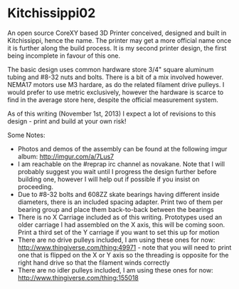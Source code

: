 Kitchissippi02
==============

An open source CoreXY based 3D Printer conceived, designed and built in Kitchissippi, hence the name. The printer may get a more official name once it is further along the build process.
It is my second printer design, the first being incomplete in favour of this one.

The basic design uses common hardware store 3/4" square aluminum tubing and #8-32 nuts and bolts. There is a bit of a mix involved however. NEMA17 motors use M3 hardare, as do the related filament drive pulleys.
I would prefer to use metric exclusively, however the hardware is scarce to find in the average store here, despite the official measurement system.

As of this writing (November 1st, 2013) I expect a lot of revisions to this design - print and build at your own risk!

Some Notes:

- Photos and demos of the assembly can be found at the following imgur album: http://imgur.com/a/7Lus7
- I am reachable on the #reprap irc channel as novakane. Note that I will probably suggest you wait until I progress the design further before building one, however I will help out if possible if you insist on proceeding.
- Due to #8-32 bolts and 608ZZ skate bearings having different inside diameters, there is an included spacing adapter. Print two of them per bearing group and place them back-to-back between the bearings
- There is no X Carriage included as of this writing. Prototypes used an older carriage I had assembled on the X axis, this will be coming soon. Print a third set of the Y carriage if you want to set this up for motion
- There are no drive pulleys included, I am using these ones for now: http://www.thingiverse.com/thing:49971	- note that you will need to print one that is flipped on the X or Y axis so the threading is opposite for the right hand drive so that the filament winds correctly
- There are no idler pulleys included, I am using these ones for now: http://www.thingiverse.com/thing:155018